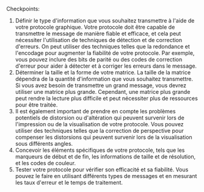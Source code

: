 Checkpoints:
1. Définir le type d'information que vous souhaitez transmettre à l'aide de votre protocole graphique. Votre protocole doit être capable de transmettre le message de manière fiable et efficace, et cela peut nécessiter l'utilisation de techniques de détection et de correction d'erreurs.
    On peut utiliser des techniques telles que la redondance et l'encodage pour augmenter la fiabilité de votre protocole. Par exemple, vous pouvez inclure des bits de parité ou des codes de correction d'erreur pour aider à détecter et à corriger les erreurs dans le message.
2. Déterminer la taille et la forme de votre matrice. La taille de la matrice dépendra de la quantité d'information que vous souhaitez transmettre. Si vous avez besoin de transmettre un grand message, vous devrez utiliser une matrice plus grande. Cependant, une matrice plus grande peut rendre la lecture plus difficile et peut nécessiter plus de ressources pour être traitée.
3. Il est également important de prendre en compte les problèmes potentiels de distorsion ou d'altération qui peuvent survenir lors de l'impression ou de la visualisation de votre protocole. Vous pouvez utiliser des techniques telles que la correction de perspective pour compenser les distorsions qui peuvent survenir lors de la visualisation sous différents angles.
4. Concevoir les éléments spécifiques de votre protocole, tels que les marqueurs de début et de fin, les informations de taille et de résolution, et les codes de couleur.
5. Tester votre protocole pour vérifier son efficacité et sa fiabilité. Vous pouvez le faire en utilisant différents types de messages et en mesurant les taux d'erreur et le temps de traitement.